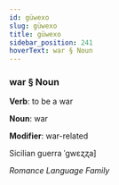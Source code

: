```yaml
---
id: güwexo
slug: güwexo
title: güwexo
sidebar_position: 241
hoverText: war § Noun
---
```


### war § Noun

**Verb**: to be a war

**Noun**: war

**Modifier**: war-related

Sicilian guerra ˈɡwɛʐʐa]

*Romance Language Family*